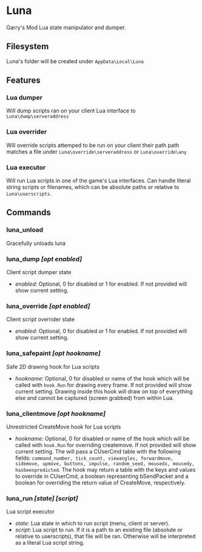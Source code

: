# Luna
Garry's Mod Lua state manipulator and dumper.

## Filesystem
Luna's folder will be created under `AppData\Local\Luna`

## Features
### **Lua dumper**
Will dump scripts ran on your client Lua interface to `Luna\dump\serveraddress`

### **Lua overrider**
Will override scripts attemped to be run on your client their path path matches a file under `Luna\override\serveraddress` or `Luna\override\any`

### **Lua executor**
Will run Lua scripts in one of the game's Lua interfaces. Can handle literal string scripts or filenames, which can be absolute paths or relative to `Luna\userscripts`.

## Commands
### **luna_unload**
Gracefully unloads luna

### **luna_dump** *[opt enabled]*
Client script dumper state

- *enabled*: Optional, 0 for disabled or 1 for enabled. If not provided will show current setting.

### **luna_override** *[opt enabled]*
Client script overrider state

- *enabled*: Optional, 0 for disabled or 1 for enabled. If not provided will show current setting.

### **luna_safepaint** *[opt hookname]*
Safe 2D drawing hook for Lua scripts

- *hookname*: Optional, 0 for disabled or name of the hook which will be called with `hook.Run` for drawing every frame. If not provided will show current setting. Drawing inside this hook will draw on top of everything else and cannot be captured (screen grabbed) from within Lua.

### **luna_clientmove** *[opt hookname]*
Unrestricted CreateMove hook for Lua scripts

- *hookname*: Optional, 0 for disabled or name of the hook which will be called with `hook.Run` for overriding createmove. If not provided will show current setting. The will pass a CUserCmd table with the following fields:
  `command_number, tick_count, viewangles, forwardmove, sidemove, upmove, buttons, impulse, random_seed, mousedx, mousedy, hasbeenpredicted`. The hook may return a table with the keys and values to override in CUserCmd, a boolean representing bSendPacket and a boolean for overriding the return value of CreateMove, respectively.

### **luna_run** *[state] [script]*
Lua script executor

- *state*: Lua state in which to run script (menu, client or server).
- *script*: Lua script to run. If it is a path to an existing file (absolute or relative to userscripts), that file will be ran. Otherwise will be interpreted as a literal Lua script string.